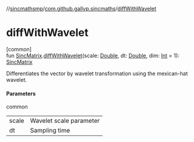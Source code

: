 //[sincmathsmp](../../index.md)/[com.github.gallvp.sincmaths](index.md)/[diffWithWavelet](diff-with-wavelet.md)

# diffWithWavelet

[common]\
fun [SincMatrix](-sinc-matrix/index.md).[diffWithWavelet](diff-with-wavelet.md)(scale: [Double](https://kotlinlang.org/api/latest/jvm/stdlib/kotlin/-double/index.html), dt: [Double](https://kotlinlang.org/api/latest/jvm/stdlib/kotlin/-double/index.html), dim: [Int](https://kotlinlang.org/api/latest/jvm/stdlib/kotlin/-int/index.html) = 1): [SincMatrix](-sinc-matrix/index.md)

Differentiates the vector by wavelet transformation using the mexican-hat wavelet.

#### Parameters

common

| | |
|---|---|
| scale | Wavelet scale parameter |
| dt | Sampling time |
